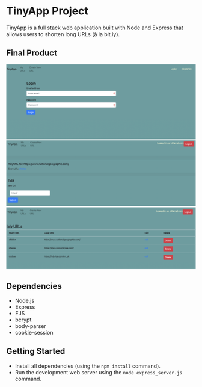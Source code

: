 # TinyApp Project

TinyApp is a full stack web application built with Node and Express that allows users to shorten long URLs (à la bit.ly).

## Final Product

!["Login Page"](https://github.com/KellyAtmore/tinyapp/blob/main/docs/login_page.png?raw=true)
!["New url page"](https://github.com/KellyAtmore/tinyapp/blob/main/docs/new%20url%20page.png?raw=true)
!["Users urls page"](https://github.com/KellyAtmore/tinyapp/blob/main/docs/urls_page.png?raw=true)

## Dependencies

- Node.js
- Express
- EJS
- bcrypt
- body-parser
- cookie-session


## Getting Started

- Install all dependencies (using the `npm install` command).
- Run the development web server using the `node express_server.js` command.